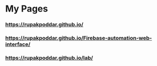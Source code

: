 # My Pages

### https://rupakpoddar.github.io/

### https://rupakpoddar.github.io/Firebase-automation-web-interface/

### https://rupakpoddar.github.io/lab/
